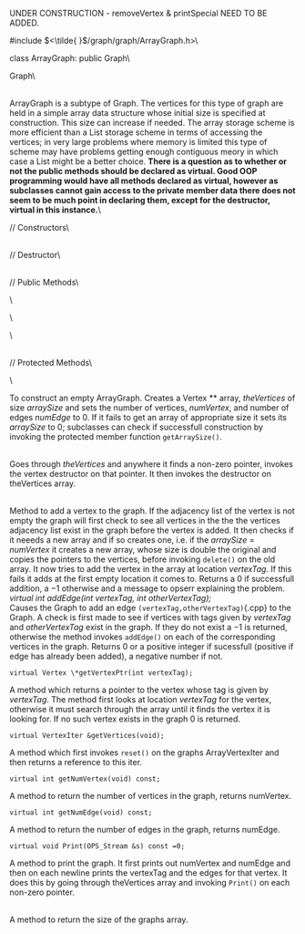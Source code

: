 UNDER CONSTRUCTION - removeVertex & printSpecial NEED TO BE ADDED.

\#include $<\tilde{ }$/graph/graph/ArrayGraph.h$>$\

class ArrayGraph: public Graph\

Graph\

\
ArrayGraph is a subtype of Graph. The vertices for this type of graph
are held in a simple array data structure whose initial size is
specified at construction. This size can increase if needed. The array
storage scheme is more efficient than a List storage scheme in terms of
accessing the vertices; in very large problems where memory is limited
this type of scheme may have problems getting enough contiguous meory in
which case a List might be a better choice. **There is a question as to
whether or not the public methods should be declared as virtual. Good
OOP programming would have all methods declared as virtual, however as
subclasses cannot gain access to the private member data there does not
seem to be much point in declaring them, except for the destructor,
virtual in this instance.**\

// Constructors\

\
// Destructor\

\
// Public Methods\

\

\

\

\
// Protected Methods\

\

To construct an empty ArrayGraph. Creates a Vertex \*\* array,
*theVertices* of size *arraySize* and sets the number of vertices,
*numVertex*, and number of edges *numEdge* to $0$. If it fails to get an
array of appropriate size it sets its *arraySize* to $0$; subclasses can
check if successfull construction by invoking the protected member
function `getArraySize()`.

\
Goes through *theVertices* and anywhere it finds a non-zero pointer,
invokes the vertex destructor on that pointer. It then invokes the
destructor on theVertices array.

\
Method to add a vertex to the graph. If the adjacency list of the vertex
is not empty the graph will first check to see all vertices in the the
the vertices adjacency list exist in the graph before the vertex is
added. It then checks if it neeeds a new array and if so creates one,
i.e. if the *arraySize* $=$ *numVertex* it creates a new array, whose
size is double the original and copies the pointers to the vertices,
before invoking `delete()` on the old array. It now tries to add the
vertex in the array at location *vertexTag*. If this fails it adds at
the first empty location it comes to. Returns a 0 if successfull
addition, a $-1$ otherwise and a message to opserr explaining the
problem.
*virtual int addEdge(int vertexTag, int otherVertexTag);* \
Causes the Graph to add an edge `(vertexTag,otherVertexTag)`{.cpp} to the
Graph. A check is first made to see if vertices with tags given by
*vertexTag* and *otherVertexTag* exist in the graph. If they do not
exist a $-1$ is returned, otherwise the method invokes `addEdge()` on
each of the corresponding vertices in the graph. Returns $0$ or a
positive integer if sucessfull (positive if edge has already been
added), a negative number if not.

```{.cpp}
virtual Vertex \*getVertexPtr(int vertexTag);
```

A method which returns a pointer to the vertex whose tag is given by
*vertexTag*. The method first looks at location *vertexTag* for the
vertex, otherwise it must search through the array until it finds the
vertex it is looking for. If no such vertex exists in the graph $0$ is
returned.

```{.cpp}
virtual VertexIter &getVertices(void);
```

A method which first invokes `reset()` on the graphs ArrayVertexIter and
then returns a reference to this iter.

```{.cpp}
virtual int getNumVertex(void) const;
```

A method to return the number of vertices in the graph, returns
numVertex.

```{.cpp}
virtual int getNumEdge(void) const;
```

A method to return the number of edges in the graph, returns numEdge.

```{.cpp}
virtual void Print(OPS_Stream &s) const =0;
```

A method to print the graph. It first prints out numVertex and numEdge
and then on each newline prints the vertexTag and the edges for that
vertex. It does this by going through theVertices array and invoking
`Print()` on each non-zero pointer.

\
A method to return the size of the graphs array.

